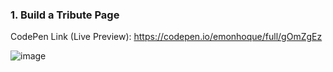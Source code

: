 ### 1. Build a Tribute Page

CodePen Link (Live Preview): https://codepen.io/emonhoque/full/gOmZgEz

![image](https://user-images.githubusercontent.com/56671915/122028612-c8d93f00-cdfe-11eb-847b-151f3a1e681f.png)
